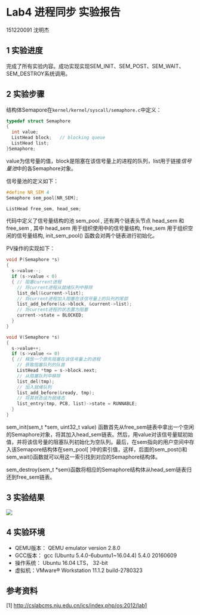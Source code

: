 # Lab4 进程同步 实验报告
151220091 沈明杰

## 1 实验进度
完成了所有实验内容。成功实现实现SEM_INIT、SEM_POST、SEM_WAIT、SEM_DESTROY系统调用。

## 2 实验步骤
结构体Semapore在`kernel/kernel/syscall/semaphore.c`中定义：
``` C
typedef struct Semaphore
{
  int value;
  ListHead block;	// blocking queue
  ListHead list;
}Semaphore;
```
value为信号量的值，block是阻塞在该信号量上的进程的队列，list用于链接*信号量池*中的各Semaphore对象。

信号量池的定义如下：
``` C
#define NR_SEM 4
Semaphore sem_pool[NR_SEM];

ListHead free_sem, head_sem;
```
代码中定义了信号量结构的池 sem_pool , 还有两个链表头节点 head_sem 和 free_sem , 其中 head_sem 用于组织使用中的信号量结构, free_sem 用于组织空闲的信号量结构, init_sem_pool() 函数会对两个链表进行初始化。

PV操作的实现如下：
``` C
void P(Semaphore *s)
{
  s->value--;
  if (s->value < 0)
  {	// 阻塞current进程
    // 将current进程从就绪队列中移除
    list_del(&current->list);	
    // 将current进程加入阻塞在该信号量上的队列的尾部
    list_add_before(&s->block, &current->list);
    // 将current进程的状态置为阻塞
    current->state = BLOCKED;
  }
}
```

``` C
void V(Semaphore *s)
{
  s->value++;
  if (s->value <= 0)
  {	// 释放一个原先阻塞在该信号量上的进程
    // 获取阻塞队列的队首
    ListHead *tmp = s->block.next;
    // 从阻塞队列中移除
    list_del(tmp);
    // 加入就绪队列
    list_add_before(&ready, tmp);
    // 将其状态设为就绪态
    list_entry(tmp, PCB, list)->state = RUNNABLE;
  }
}
```

sem_init(sem_t *sem, uint32_t value) 函数首先从free_sem链表中拿出一个空闲的Semaphore对象，将其加入head_sem链表。然后，用value对该信号量赋初始值，并将该信号量的阻塞队列初始化为空队列。最后，在sem指向的用户空间中存入该Semapore结构体在sem_pool[ ]中的索引值，这样，后面的sem_post()和sem_wait()函数就可以用这一索引找到对应的Semaphore结构体。

sem_destroy(sem_t *sem)函数将相应的Semaphore结构体从head_sem链表归还到free_sem链表。

## 3 实验结果
![](oslab4-result.png)

## 4 实验环境
* QEMU版本： QEMU emulator version 2.8.0
* GCC版本： gcc (Ubuntu 5.4.0-6ubuntu1~16.04.4) 5.4.0 20160609
* 操作系统： Ubuntu 16.04 LTS， 32-bit
* 虚拟机：VMware® Workstation 11.1.2 build-2780323

## 参考资料
[1] http://cslabcms.nju.edu.cn/ics/index.php/os:2012/lab1  
